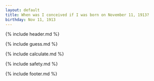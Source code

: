 ```yaml
---
layout: default
title: When was I conceived if I was born on November 11, 1913?
birthday: Nov 11, 1913
---
```


{% include header.md %}

{% include guess.md %}

{% include calculate.md %}

{% include safety.md %}

{% include footer.md %}



